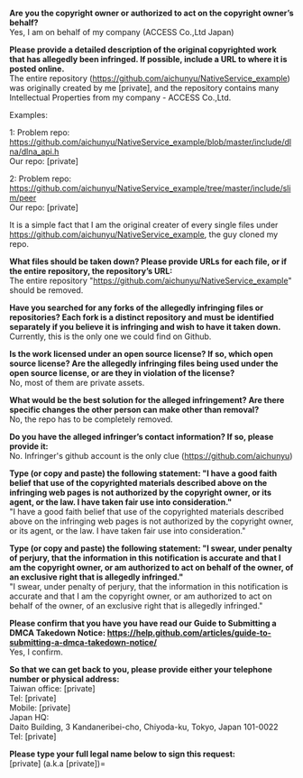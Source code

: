 **Are you the copyright owner or authorized to act on the copyright owner’s behalf?**  
Yes, I am on behalf of my company (ACCESS Co.,Ltd Japan)

**Please provide a detailed description of the original copyrighted work that has allegedly been infringed. If possible, include a URL to where it is posted online.**  
The entire repository (https://github.com/aichunyu/NativeService_example) was originally created by me [private], and the repository contains many Intellectual Properties from my company - ACCESS Co.,Ltd.

Examples:

1:
Problem repo: https://github.com/aichunyu/NativeService_example/blob/master/include/dlna/dlna_api.h  
Our repo: [private]

2:
Problem repo: https://github.com/aichunyu/NativeService_example/tree/master/include/slim/peer  
Our repo: [private]  

It is a simple fact that I am the original creater of every single files under https://github.com/aichunyu/NativeService_example, the guy cloned my repo.  

**What files should be taken down? Please provide URLs for each file, or if the entire repository, the repository’s URL:**  
The entire repository "https://github.com/aichunyu/NativeService_example" should be removed.  

**Have you searched for any forks of the allegedly infringing files or repositories? Each fork is a distinct repository and must be identified separately if you believe it is infringing and wish to have it taken down.**  
Currently, this is the only one we could find on Github.  

**Is the work licensed under an open source license? If so, which open source license? Are the allegedly infringing files being used under the open source license, or are they in violation of the license?**  
No, most of them are private assets.  

**What would be the best solution for the alleged infringement? Are there specific changes the other person can make other than removal?**  
No, the repo has to be completely removed.  

**Do you have the alleged infringer’s contact information? If so, please provide it:**  
No. Infringer's github account is the only clue (https://github.com/aichunyu)  

**Type (or copy and paste) the following statement: "I have a good faith belief that use of the copyrighted materials described above on the infringing web pages is not authorized by the copyright owner, or its agent, or the law. I have taken fair use into consideration."**  
"I have a good faith belief that use of the copyrighted materials described above on the infringing web pages is not authorized by the copyright owner, or its agent, or the law. I have taken fair use into consideration."  

**Type (or copy and paste) the following statement: "I swear, under penalty of perjury, that the information in this notification is accurate and that I am the copyright owner, or am authorized to act on behalf of the owner, of an exclusive right that is allegedly infringed."**  
"I swear, under penalty of perjury, that the information in this notification is accurate and that I am the copyright owner, or am authorized to act on behalf of the owner, of an exclusive right that is allegedly infringed."  

**Please confirm that you have you have read our Guide to Submitting a DMCA Takedown Notice: https://help.github.com/articles/guide-to-submitting-a-dmca-takedown-notice/**  
Yes, I confirm.  

**So that we can get back to you, please provide either your telephone number or physical address:**  
Taiwan office: [private]    
Tel: [private]  
Mobile: [private]  
Japan HQ:  
Daito Building, 3 Kandaneribei-cho, Chiyoda-ku, Tokyo, Japan 101-0022  
Tel: [private]  

**Please type your full legal name below to sign this request:**  
[private] (a.k.a [private])=
